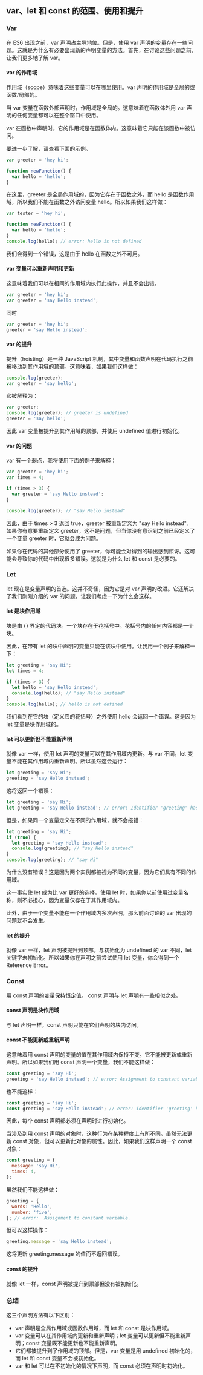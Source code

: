 ## var、let 和 const 的范围、使用和提升

### Var

在 ES6 出现之前，var 声明占主导地位。但是，使用 var 声明的变量存在一些问题。这就是为什么有必要出现新的声明变量的方法。首先，在讨论这些问题之前，让我们更多地了解 var。

#### var 的作用域

作用域（scope）意味着这些变量可以在哪里使用。var 声明的作用域是全局的或函数/局部的。

当 var 变量在函数外部声明时，作用域是全局的。这意味着在函数体外用 var 声明的任何变量都可以在整个窗口中使用。

var 在函数中声明时，它的作用域是在函数体内。这意味着它只能在该函数中被访问。

要进一步了解，请查看下面的示例。

```javascript
var greeter = 'hey hi';

function newFunction() {
  var hello = 'hello';
}
```

在这里，greeter 是全局作用域的，因为它存在于函数之外，而 hello 是函数作用域，所以我们不能在函数之外访问变量 hello。所以如果我们这样做：

```javascript
var tester = 'hey hi';

function newFunction() {
  var hello = 'hello';
}
console.log(hello); // error: hello is not defined
```

我们会得到一个错误，这是由于 hello 在函数之外不可用。

#### var 变量可以重新声明和更新

这意味着我们可以在相同的作用域内执行此操作，并且不会出错。

```javascript
var greeter = 'hey hi';
var greeter = 'say Hello instead';
```

同时

```javascript
var greeter = 'hey hi';
greeter = 'say Hello instead';
```

#### var 的提升

提升（hoisting）是一种 JavaScript 机制，其中变量和函数声明在代码执行之前被移动到其作用域的顶部。这意味着，如果我们这样做：

```javascript
console.log(greeter);
var greeter = 'say hello';
```

它被解释为：

```javascript
var greeter;
console.log(greeter); // greeter is undefined
greeter = 'say hello';
```

因此 var 变量被提升到其作用域的顶部，并使用 undefined 值进行初始化。

#### var 的问题

var 有一个弱点，我将使用下面的例子来解释：

```javascript
var greeter = 'hey hi';
var times = 4;

if (times > 3) {
  var greeter = 'say Hello instead';
}

console.log(greeter); // "say Hello instead"
```

因此，由于 times > 3 返回 true，greeter 被重新定义为 "say Hello instead"。如果你有意要重新定义 greeter，这不是问题，但当你没有意识到之前已经定义了一个变量 greeter 时，它就会成为问题。

如果你在代码的其他部分使用了 greeter，你可能会对得到的输出感到惊讶。这可能会导致你的代码中出现很多错误。这就是为什么 let 和 const 是必要的。

### Let

let 现在是变量声明的首选。这并不奇怪，因为它是对 var 声明的改进。它还解决了我们刚刚介绍的 var 的问题。让我们考虑一下为什么会这样。

#### let 是块作用域

块是由 {} 界定的代码块。一个块存在于花括号中。花括号内的任何内容都是一个块。

因此，在带有 let 的块中声明的变量只能在该块中使用。让我用一个例子来解释一下：

```javascript
let greeting = 'say Hi';
let times = 4;

if (times > 3) {
  let hello = 'say Hello instead';
  console.log(hello); // "say Hello instead"
}
console.log(hello); // hello is not defined
```

我们看到在它的块（定义它的花括号）之外使用 hello 会返回一个错误。这是因为 let 变量是块作用域的。

#### let 可以更新但不能重新声明

就像 var 一样，使用 let 声明的变量可以在其作用域内更新。与 var 不同，let 变量不能在其作用域内重新声明。所以虽然这会运行：

```javascript
let greeting = 'say Hi';
greeting = 'say Hello instead';
```

这将返回一个错误：

```javascript
let greeting = 'say Hi';
let greeting = 'say Hello instead'; // error: Identifier 'greeting' has already been declared
```

但是，如果同一个变量定义在不同的作用域，就不会报错：

```javascript
let greeting = 'say Hi';
if (true) {
  let greeting = 'say Hello instead';
  console.log(greeting); // "say Hello instead"
}
console.log(greeting); // "say Hi"
```

为什么没有错误？这是因为两个实例都被视为不同的变量，因为它们具有不同的作用域。

这一事实使 let 成为比 var 更好的选择。使用 let 时，如果你以前使用过变量名称，则不必担心，因为变量仅存在于其作用域内。

此外，由于一个变量不能在一个作用域内多次声明，那么前面讨论的 var 出现的问题就不会发生。

#### let 的提升

就像 var 一样，let 声明被提升到顶部。与初始化为 undefined 的 var 不同，let 关键字未初始化。所以如果你在声明之前尝试使用 let 变量，你会得到一个 Reference Error。

### Const

用 const 声明的变量保持恒定值。 const 声明与 let 声明有一些相似之处。

#### const 声明是块作用域

与 let 声明一样，const 声明只能在它们声明的块内访问。

#### const 不能更新或重新声明

这意味着用 const 声明的变量的值在其作用域内保持不变。它不能被更新或重新声明。所以如果我们用 const 声明一个变量，我们不能这样做：

```javascript
const greeting = 'say Hi';
greeting = 'say Hello instead'; // error: Assignment to constant variable.
```

也不能这样：

```javascript
const greeting = 'say Hi';
const greeting = 'say Hello instead'; // error: Identifier 'greeting' has already been declared
```

因此，每个 const 声明都必须在声明时进行初始化。

当涉及到用 const 声明的对象时，这种行为在某种程度上有所不同。虽然无法更新 const 对象，但可以更新此对象的属性。因此，如果我们这样声明一个 const 对象：

```javascript
const greeting = {
  message: 'say Hi',
  times: 4,
};
```

虽然我们不能这样做：

```javascript
greeting = {
  words: 'Hello',
  number: 'five',
}; // error:  Assignment to constant variable.
```

但可以这样操作：

```javascript
greeting.message = 'say Hello instead';
```

这将更新 greeting.message 的值而不返回错误。

#### const 的提升

就像 let 一样，const 声明被提升到顶部但没有被初始化。

### 总结

这三个声明方法有以下区别：

- var 声明是全局作用域或函数作用域，而 let 和 const 是块作用域。
- var 变量可以在其作用域内更新和重新声明；let 变量可以更新但不能重新声明；const 变量既不能更新也不能重新声明。
- 它们都被提升到了作用域的顶部。但是，var 变量是用 undefined 初始化的，而 let 和 const 变量不会被初始化。
- var 和 let 可以在不初始化的情况下声明，而 const 必须在声明时初始化。
